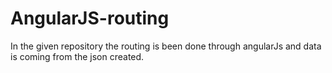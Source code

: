 # AngularJS-routing
In the given repository the routing is been done through angularJs and data is coming from the json created.
